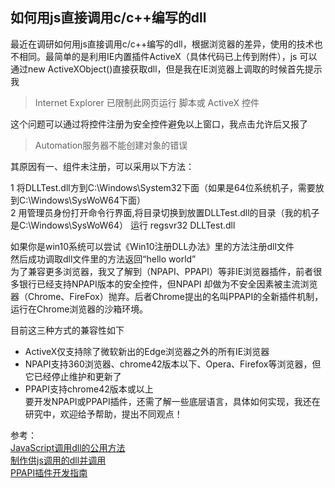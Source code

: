 如何用js直接调用c/c++编写的dll
---

最近在调研如何用js直接调用c/c++编写的dll，根据浏览器的差异，使用的技术也不相同。最简单的是利用IE内置插件ActiveX（具体代码已上传到附件），js 可以通过new ActiveXObject()直接获取dll，但是我在IE浏览器上调取的时候首先提示我<br>

>Internet Explorer 已限制此网页运行 脚本或 ActiveX 控件<br>

这个问题可以通过将控件注册为安全控件避免以上窗口，我点击允许后又报了<br>

>Automation服务器不能创建对象的错误<br>

其原因有一、组件未注册，可以采用以下方法：<br>

1 将DLLTest.dll方到C:\Windows\System32下面（如果是64位系统机子，需要放到C:\Windows\SysWoW64下面）<br>
2 用管理员身份打开命令行界面,将目录切换到放置DLLTest.dll的目录（我的机子是C:\\Windows\SysWoW64） 运行 regsvr32 DLLTest.dll<br>

如果你是win10系统可以尝试《Win10注册DLL办法》里的方法注册dll文件<br>
然后成功调取dll文件里的方法返回“hello world”<br>
为了兼容更多浏览器，我又了解到（NPAPI、PPAPI）等非IE浏览器插件，前者很多银行已经支持NPAPI版本的安全控件，但NPAPI 却做为不安全因素被主流浏览器（Chrome、FireFox）抛弃。后者Chrome提出的名叫PPAPI的全新插件机制，运行在Chrome浏览器的沙箱环境。<br>

目前这三种方式的兼容性如下<br>
* ActiveX仅支持除了微软新出的Edge浏览器之外的所有IE浏览器<br>
* NPAPI支持360浏览器、chrome42版本以下、Opera、Firefox等浏览器，但它已经停止维护和更新了<br>
* PPAPI支持chrome42版本或以上<br>
要开发NPAPI或PPAPI插件，还需了解一些底层语言，具体如何实现，我还在研究中，欢迎给予帮助，提出不同观点！<br>


参考：<br>
[JavaScript调用dll的公用方法](https://blog.csdn.net/mengxianhua/article/details/8783146)<br>
[制作供js调用的dll并调用](https://blog.csdn.net/dylwildwolf/article/details/37695929)<br>
[PPAPI插件开发指南](https://www.cnblogs.com/fangkm/p/6628425.html)<br>




